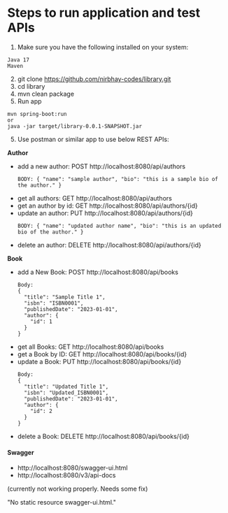 # Steps to run application and test APIs 

1. Make sure you have the following installed on your system:

  ~~~
  Java 17
  Maven
  ~~~

2. git clone https://github.com/nirbhay-codes/library.git
3. cd library
4. mvn clean package
5. Run app
  ~~~
  mvn spring-boot:run
  or
  java -jar target/library-0.0.1-SNAPSHOT.jar
  ~~~

5. Use postman or similar app to use below REST APIs:

**Author**
- add a new author: POST http://localhost:8080/api/authors
    ~~~
    BODY: { "name": "sample author", "bio": "this is a sample bio of the author." }
    ~~~
- get all authors: GET http://localhost:8080/api/authors
- get an author by id: GET http://localhost:8080/api/authors/{id}
- update an author: PUT http://localhost:8080/api/authors/{id}
  ~~~
  BODY: { "name": "updated author name", "bio": "this is an updated bio of the author." }
  ~~~
- delete an author: DELETE http://localhost:8080/api/authors/{id}

**Book** 
- add a New Book: POST http://localhost:8080/api/books
  ~~~
  Body:
  {
    "title": "Sample Title 1",
    "isbn": "ISBN0001",
    "publishedDate": "2023-01-01",
    "author": {
      "id": 1
    }
  }
  ~~~
- get all Books: GET http://localhost:8080/api/books
- get a Book by ID: GET http://localhost:8080/api/books/{id}
- update a Book: PUT http://localhost:8080/api/books/{id}
  ~~~
  Body:
  {
    "title": "Updated Title 1",
    "isbn": "Updated_ISBN0001",
    "publishedDate": "2023-01-01",
    "author": {
      "id": 2
    }
  }
  ~~~
- delete a Book: DELETE http://localhost:8080/api/books/{id}

#### Swagger 

- http://localhost:8080/swagger-ui.html
- http://localhost:8080/v3/api-docs

(currently not working properly. Needs some fix)

"No static resource swagger-ui.html."
